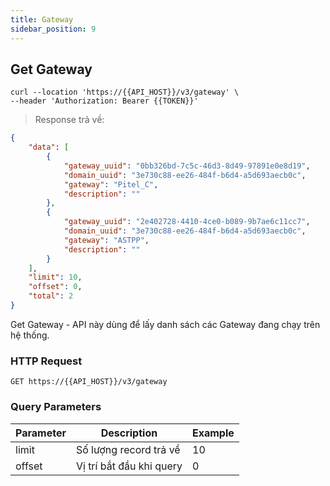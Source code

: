 ```yaml
---
title: Gateway
sidebar_position: 9
---
```

## Get Gateway

```shell
curl --location 'https://{{API_HOST}}/v3/gateway' \
--header 'Authorization: Bearer {{TOKEN}}'
```

> Response trả về:

```json
{
    "data": [
        {
            "gateway_uuid": "0bb326bd-7c5c-46d3-8d49-97891e0e8d19",
            "domain_uuid": "3e730c88-ee26-484f-b6d4-a5d693aecb0c",
            "gateway": "Pitel_C",
            "description": ""
        },
        {
            "gateway_uuid": "2e402728-4410-4ce0-b089-9b7ae6c11cc7",
            "domain_uuid": "3e730c88-ee26-484f-b6d4-a5d693aecb0c",
            "gateway": "ASTPP",
            "description": ""
        }
    ],
    "limit": 10,
    "offset": 0,
    "total": 2
}
```
Get Gateway - API này dùng để lấy danh sách các Gateway đang chạy trên hệ thống.
### HTTP Request

`GET https://{{API_HOST}}/v3/gateway`

### Query Parameters

| Parameter | Description              | Example |
| --------- | ------------------------ | ------- |
| limit     | Số lượng record trả về   | 10      |
| offset    | Vị trí bắt đầu khi query | 0       |
